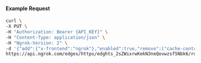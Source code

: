 <!-- Code generated for API Clients. DO NOT EDIT. -->

#### Example Request

```bash
curl \
-X PUT \
-H "Authorization: Bearer {API_KEY}" \
-H "Content-Type: application/json" \
-H "Ngrok-Version: 2" \
-d '{"add":{"x-frontend":"ngrok"},"enabled":true,"remove":["cache-control"]}' \
https://api.ngrok.com/edges/https/edghts_2sZWixrwKekN3neQovwzsf5Nbk6/routes/edghtsrt_2sZWix8MpRgLTNe4Cud9iB2jYiA/request_headers
```
